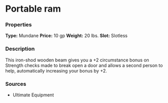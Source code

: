 ﻿---
Title: "Portable ram"
Type: "Mundane"
Price: "10 gp"
Weight: "20 lbs."
Slot: "Slotless"
Description: |
  "This iron-shod wooden beam gives you a +2 circumstance bonus on Strength checks made to break open a door and allows a second person to help, automatically increasing your bonus by +2."
Sources: "['Ultimate Equipment']"
---

# Portable ram

### Properties

**Type:** Mundane **Price:** 10 gp **Weight:** 20 lbs. **Slot:** Slotless

### Description

This iron-shod wooden beam gives you a +2 circumstance bonus on Strength checks made to break open a door and allows a second person to help, automatically increasing your bonus by +2.

### Sources

* Ultimate Equipment